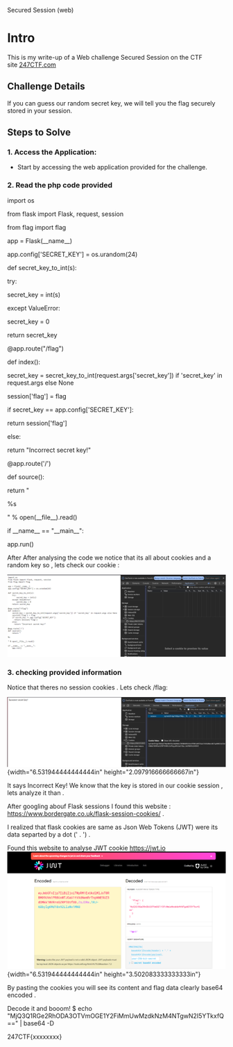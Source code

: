 Secured Session (web)

# Intro

This is my write-up of a Web challenge Secured Session on the CTF
site [247CTF.com](https://247ctf.com/)

## Challenge Details

If you can guess our random secret key, we will tell you the flag
securely stored in your session.

## Steps to Solve

### 1. Access the Application:

-   Start by accessing the web application provided for the challenge.

### 2. Read the php code provided

import os

from flask import Flask, request, session

from flag import flag

app = Flask(\_\_name\_\_)

app.config\[\'SECRET_KEY\'\] = os.urandom(24)

def secret_key_to_int(s):

try:

secret_key = int(s)

except ValueError:

secret_key = 0

return secret_key

\@app.route(\"/flag\")

def index():

secret_key = secret_key_to_int(request.args\[\'secret_key\'\]) if
\'secret_key\' in request.args else None

session\[\'flag\'\] = flag

if secret_key == app.config\[\'SECRET_KEY\'\]:

return session\[\'flag\'\]

else:

return \"Incorrect secret key!\"

\@app.route(\'/\')

def source():

return \"

%s

\" % open(\_\_file\_\_).read()

if \_\_name\_\_ == \"\_\_main\_\_\":

app.run()

After After analysing the code we notice that its all about cookies and
a random key so , lets check our cookie :

![](./image1.png)

### 3. checking provided information

Notice that theres no session cookies . Lets check /flag:

![](./image2.png){width="6.531944444444444in"
height="2.097916666666667in"}

It says Incorrect Key! We know that the key is stored in our cookie
session , lets analyze it than .

After googling abouf Flask sessions I found this website :
<https://www.bordergate.co.uk/flask-session-cookies/> .

I realized that flask cookies are same as Json Web Tokens (JWT) were its
data separted by a dot (' . ') .

Found this website to analyse JWT cookie <https://jwt.io>
![](./image3.png){width="6.531944444444444in"
height="3.502083333333333in"}

By pasting the cookies you will see its content and flag data clearly
base64 encoded .

Decode it and booom! \$ echo
\"MjQ3Q1RGe2RhODA3OTVmOGE1Y2FiMmUwMzdkNzM4NTgwN2I5YTkxfQ==\" \| base64
-D

247CTF{xxxxxxxx}
